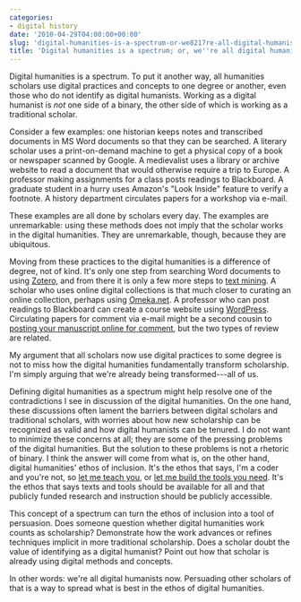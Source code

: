 ```yaml
---
categories:
- digital history
date: '2010-04-29T04:00:00+00:00'
slug: 'digital-humanities-is-a-spectrum-or-we8217re-all-digital-humanists-now'
title: 'Digital humanities is a spectrum; or, we''re all digital humanists now'
---
```


Digital humanities is a spectrum. To put it another way, all humanities scholars use digital practices and concepts to one degree or another, even those who do not identify as digital humanists. Working as a digital humanist is *not* one side of a binary, the other side of which is working as a traditional scholar.

Consider a few examples: one historian keeps notes and transcribed documents in MS Word documents so that they can be searched. A literary scholar uses a print-on-demand machine to get a physical copy of a book or newspaper scanned by Google. A medievalist uses a library or archive website to read a document that would otherwise require a trip to Europe. A professor making assignments for a class posts readings to Blackboard. A graduate student in a hurry uses Amazon's "Look Inside" feature to verify a footnote. A history department circulates papers for a workshop via e-mail.

These examples are all done by scholars every day. The examples are unremarkable: using these methods does not imply that the scholar works in the digital humanities. They are unremarkable, though, because they are ubiquitous.

Moving from these practices to the digital humanities is a difference of degree, not of kind. It's only one step from searching Word documents to using [Zotero](http://zotero.org), and from there it is only a few more steps to [text mining](http://en.wikipedia.org/wiki/Text_mining). A scholar who uses online digital collections is that much closer to curating an online collection, perhaps using [Omeka.net](http://omeka.net/). A professor who can post readings to Blackboard can create a course website using [WordPress](http://wordpress.org). Circulating papers for comment via e-mail might be a second cousin to [posting your manuscript online for comment](http://mediacommons.futureofthebook.org/mcpress/plannedobsolescence/), but the two types of review are related.

My argument that all scholars now use digital practices to some degree is not to miss how the digital humanities fundamentally transform scholarship. I'm simply arguing that we're already being transformed---all of us.

Defining digital humanities as a spectrum might help resolve one of the contradictions I see in discussion of the digital humanities. On the one hand, these discussions often lament the barriers between digital scholars and traditional scholars, with worries about how new scholarship can be recognized as valid and how digital humanists can be tenured. I do not want to minimize these concerns at all; they are some of the pressing problems of the digital humanities. But the solution to these problems is not a rhetoric of binary. I think the answer will come from what is, on the other hand, digital humanities' ethos of inclusion. It's the ethos that says, I'm a coder and you're not, so [let me teach you](http://thatcamp.org/2010/who-wants-to-be-a-hacker/), or [let me build the tools you need](http://oneweekonetool.org/). It's the ethos that says texts and tools should be available for all and that publicly funded research and instruction should be publicly accessible.

This concept of a spectrum can turn the ethos of inclusion into a tool of persuasion. Does someone question whether digital humanities work counts as scholarship? Demonstrate how the work advances or refines techniques implicit in more traditional scholarship. Does a scholar doubt the value of identifying as a digital humanist? Point out how that scholar is already using digital methods and concepts.

In other words: we're all digital humanists now. Persuading other scholars of that is a way to spread what is best in the ethos of digital humanities.
